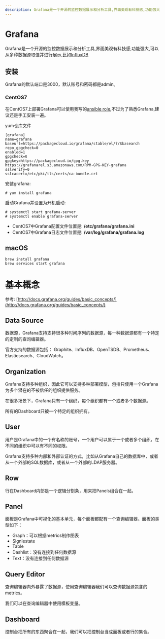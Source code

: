 ```yaml
---
description: Grafana是一个开源的监控数据展示和分析工具,界面美观有科技感,功能强大,可以从多种数据源取值并进行展示,比如InfluxDB
---
```

# Grafana

Grafana是一个开源的监控数据展示和分析工具,界面美观有科技感,功能强大,可以从多种数据源取值并进行展示,比如[InfluxDB](https://frank6866.gitbooks.io/monitor/content/chapters/basic/monitor-basic-influxdb.html).

## 安装
Grafana的默认端口是3000，默认账号和密码都是admin。

### CentOS7
在CentOS7上部署Grafana可以使用我写的[ansible role](https://galaxy.ansible.com/frank6866/grafana/),不过为了熟悉Grafana,建议还是手工安装一遍。

yum仓库文件

```
[grafana]
name=grafana
baseurl=https://packagecloud.io/grafana/stable/el/7/$basearch
repo_gpgcheck=0
enabled=1
gpgcheck=0
gpgkey=https://packagecloud.io/gpg.key https://grafanarel.s3.amazonaws.com/RPM-GPG-KEY-grafana
sslverify=0
sslcacert=/etc/pki/tls/certs/ca-bundle.crt
```

安装grafana:  

```
# yum install grafana
```


启动Grafana并设置为开机启动:  

```
# systemctl start grafana-server
# systemctl enable grafana-server
```

* CentOS7中Grafana配置文件位置是:  **/etc/grafana/grafana.ini**
* CentOS7中Grafana日志文件位置是:  **/var/log/grafana/grafana.log**

## macOS
```
brew install grafana
brew services start grafana
```



# 基本概念
参考: [http://docs.grafana.org/guides/basic_concepts/](http://docs.grafana.org/guides/basic_concepts/)

## Data Source
数据源，Grafana支持支持很多种时间序列的数据源，每一种数据源都有一个特定的定制的查询编辑器。  

官方支持的数据源包括： Graphite、InfluxDB、OpenTSDB、Prometheus、Elasticsearch、CloudWatch。

## Organization
Grafana支持多种组织，因此它可以支持多种部署模型，包括只使用一个Grafana为多个潜在的不被信任的组织提供服务。  

在很多场景下，Grafana只有一个组织，每个组织都有一个或者多个数据源。  

所有的Dashboard只被一个特定的组织拥有。

## User
用户是Grafana中的一个有名称的账号，一个用户可以属于一个或者多个组织，在不同的组织中可以有不同的权限。  

Grafana支持多种内部和外部认证的方式，比如从Grafana自己的数据库中，或者从一个外部的SQL数据库，或者从一个外部的LDAP服务器。

## Row
行在Dashboard内部是一个逻辑分割条，用来把Panels组合在一起。

## Panel
面板是Grafana中可视化的基本单元，每个面板都配有一个查询编辑器。面板的类型如下：    

* Graph：可以根据metrics制作图表
* Signlestate
* Table
* Dashlist：没有连接到任何数据源
* Text：没有连接到任何数据源


## Query Editor
查询编辑器向外暴露了数据源，使用查询编辑器我们可以查询数据源包含的metrics。  

我们可以在查询编辑器中使用模板变量。

## Dashboard
控制台把所有的东西聚合在一起，我们可以把控制台当成面板或者行的集合。












